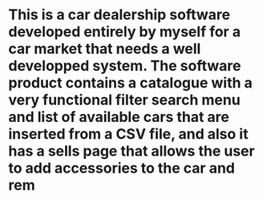 # This is a car dealership software developed entirely by myself for a car market that needs a well developped system. The software product contains a catalogue with a very functional filter search menu and list of available cars that are inserted from a CSV file, and also it has a sells page that allows the user to add accessories to the car and rem
